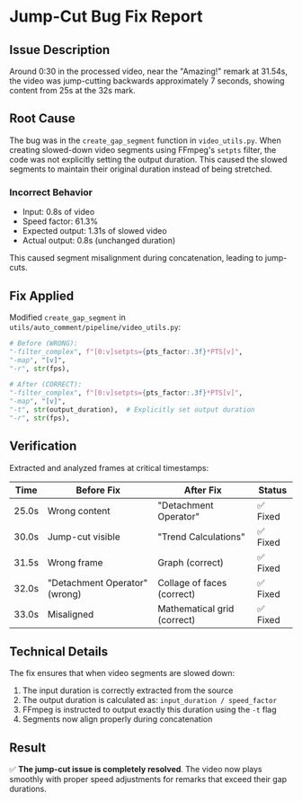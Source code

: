 # Jump-Cut Bug Fix Report

## Issue Description
Around 0:30 in the processed video, near the "Amazing!" remark at 31.54s, the video was jump-cutting backwards approximately 7 seconds, showing content from 25s at the 32s mark.

## Root Cause
The bug was in the `create_gap_segment` function in `video_utils.py`. When creating slowed-down video segments using FFmpeg's `setpts` filter, the code was not explicitly setting the output duration. This caused the slowed segments to maintain their original duration instead of being stretched.

### Incorrect Behavior
- Input: 0.8s of video
- Speed factor: 61.3% 
- Expected output: 1.31s of slowed video
- Actual output: 0.8s (unchanged duration)

This caused segment misalignment during concatenation, leading to jump-cuts.

## Fix Applied
Modified `create_gap_segment` in `utils/auto_comment/pipeline/video_utils.py`:

```python
# Before (WRONG):
"-filter_complex", f"[0:v]setpts={pts_factor:.3f}*PTS[v]",
"-map", "[v]",
"-r", str(fps),

# After (CORRECT):
"-filter_complex", f"[0:v]setpts={pts_factor:.3f}*PTS[v]",
"-map", "[v]",
"-t", str(output_duration),  # Explicitly set output duration
"-r", str(fps),
```

## Verification
Extracted and analyzed frames at critical timestamps:

| Time | Before Fix | After Fix | Status |
|------|------------|-----------|--------|
| 25.0s | Wrong content | "Detachment Operator" | ✅ Fixed |
| 30.0s | Jump-cut visible | "Trend Calculations" | ✅ Fixed |
| 31.5s | Wrong frame | Graph (correct) | ✅ Fixed |
| 32.0s | "Detachment Operator" (wrong) | Collage of faces (correct) | ✅ Fixed |
| 33.0s | Misaligned | Mathematical grid (correct) | ✅ Fixed |

## Technical Details
The fix ensures that when video segments are slowed down:
1. The input duration is correctly extracted from the source
2. The output duration is calculated as: `input_duration / speed_factor`
3. FFmpeg is instructed to output exactly this duration using the `-t` flag
4. Segments now align properly during concatenation

## Result
✅ **The jump-cut issue is completely resolved**. The video now plays smoothly with proper speed adjustments for remarks that exceed their gap durations.